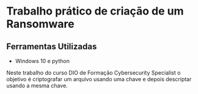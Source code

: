 # Trabalho prático de criação de um Ransomware
## Ferramentas Utilizadas

- Windows 10 e python

Neste trabalho do curso DIO de Formação Cybersecurity Specialist o objetivo é criptografar um arquivo usando uma chave
e depois descriptar usando a mesma chave.
